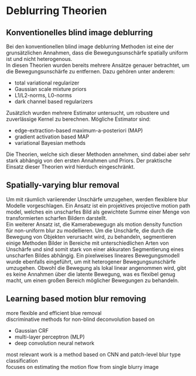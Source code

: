 # Deblurring Theorien


## Konventionelles blind image deblurring

Bei den konventionellen blind image deblurring Methoden ist eine der grunsätzlichen Annahmen, dass die Bewegungsunschärfe spatially uniform ist und nicht heterogenous.  
In diesen Theorien wurden bereits mehrere Ansätze genauer betrachtet, um die Bewegungsunschärfe zu entfernen. Dazu gehören unter anderem:  
* total variational regularizer
* Gaussian scale mixture priors
* L1/L2-norms, L0-norms
* dark channel based regularizers  

Zusätzlich wurden mehrere Estimator untersucht, um robustere und zuverlässige Kernel zu berechnen. Mögliche Estimator sind:  
* edge-extraction-based maximum-a-posteriori (MAP)
* gradient activation based MAP
* variational Bayesian methods

Die Theorien, welche sich dieser Methoden annehmen, sind dabei aber sehr stark abhängig von den ersten Annahmen und Priors. Der praktische Einsatz dieser Theorien wird hierduch eingeschränkt.


## Spatially-varying blur removal



Um mit räumlich variierender Unschärfe umzugehen, werden flexiblere blur Modelle vorgeschlagen. 
Ein Ansatz ist ein projektives projective motion path model, welches ein unscharfes Bild als gewichtete Summe einer Menge von 
transformierten scharfen Bildern darstellt.  
Ein weiterer Ansatz ist, die Kamerabewegugn als motion density function für non-uniform blur zu modellieren. 
Um die Unschärfe, die durch die Bewegung von Objekten verursacht wird, zu behandeln, segmentieren einige Methoden Bilder in Bereiche mit unterschiedlichen Arten von Unschärfe und sind somit stark von einer akkuraten Segmentierung eines unscharfen Bildes abhängig. 
Ein pixelweises lineares Bewegungsmodell wurde ebenfalls eingeführt, um mit heterogener Bewegungsunschärfe umzugehen. 
Obwohl die Bewegung als lokal linear angenommen wird, gibt es keine Annahmen über die latente Bewegung, 
was es flexibel genug macht, um einen großen Bereich möglicher Bewegungen zu behandeln. 


## Learning based motion blur removing


more flexible and efficient blue removal  
discriminative methods for non-blind deconvolution based on  
- Gaussian CRF  
- multi-layer perceptron (MLP)  
- deep convolution neural network  

most relevant work is a method based on CNN and patch-level blur type classification  
focuses on estimating the motion flow from single blurry image  

